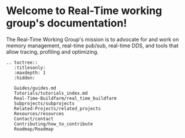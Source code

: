 # Welcome to Real-Time working group's documentation!

The Real-Time Working Group's mission is to advocate for and work on memory management, real-time pub/sub, real-time DDS, and tools that allow tracing, profiling and optimizing.

```eval_rst
.. toctree::
   :titlesonly:
   :maxdepth: 1
   :hidden:

   Guides/guides.md
   Tutorials/tutorials_index.md
   Real-Time-Buildfarm/real_time_buildfarm
   Subprojects/subprojects
   Related-Projects/related_projects
   Resources/resources
   Contact/contact
   Contributing/how_to_contribute
   Roadmap/Roadmap
```
